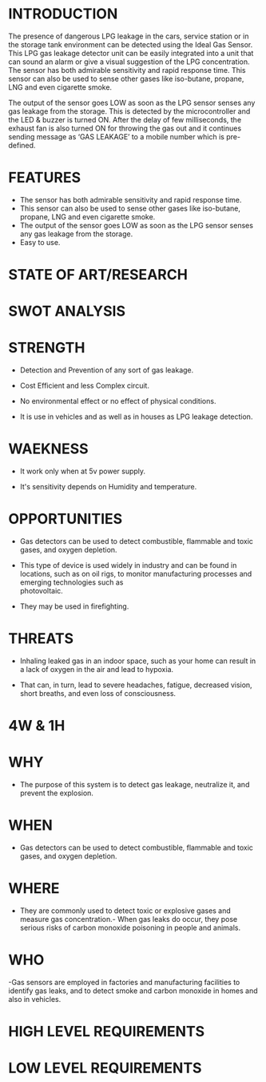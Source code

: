 # INTRODUCTION

   The presence of dangerous LPG leakage in the cars, service station or in the storage tank environment can be detected using the Ideal Gas Sensor. This LPG gas leakage detector unit can be easily integrated into a unit that can sound an alarm or give a visual suggestion of the LPG concentration. The sensor has both admirable sensitivity and rapid response time. This sensor can also be used to sense other gases like iso-butane, propane, LNG and even cigarette smoke.
 
   The output of the sensor goes LOW as soon as the LPG sensor senses any gas leakage from the storage. This is detected by the microcontroller and the LED & buzzer is turned ON. After the delay of few milliseconds, the exhaust fan is also turned ON for throwing the gas out and it continues sending message as ‘GAS LEAKAGE’ to a mobile number which is pre-defined.
   
# FEATURES

*  The sensor has both admirable sensitivity and rapid response time.
*  This sensor can also be used to sense other gases like iso-butane, propane, LNG and even cigarette smoke. 
*  The output of the sensor goes LOW as soon as the LPG sensor senses any gas leakage from the storage.
*  Easy to use.


# STATE OF ART/RESEARCH

# SWOT ANALYSIS

# STRENGTH 

 - Detection and Prevention of any sort of gas leakage.

- Cost Efficient and less Complex circuit.

- No environmental effect or no effect of physical conditions.

- It is use in vehicles and as well as in houses as LPG leakage detection.

# WAEKNESS

- It work only when at 5v power supply.

- It's sensitivity depends on Humidity and temperature.

# OPPORTUNITIES

- Gas detectors can be used to detect combustible, flammable and toxic gases, and oxygen depletion. 

- This type of device is used widely in industry and can be found in locations, such as on oil rigs, to monitor manufacturing processes and emerging technologies such as         
  photovoltaic. 

- They may be used in firefighting.

# THREATS

- Inhaling leaked gas in an indoor space, such as your home can result in a lack of oxygen in the air and lead to hypoxia.

- That can, in turn, lead to severe headaches, fatigue, decreased vision, short breaths, and even loss of consciousness.

# 4W & 1H

# WHY

- The purpose of this system is to detect gas leakage, neutralize it, and prevent the explosion.

# WHEN

- Gas detectors can be used to detect combustible, flammable and toxic gases, and oxygen depletion.

# WHERE

- They are commonly used to detect toxic or explosive gases and measure gas concentration.- When gas leaks do occur, they pose serious risks of carbon monoxide poisoning in       people and animals. 

# WHO

-Gas sensors are employed in factories and manufacturing facilities to identify gas leaks, and to detect smoke and carbon monoxide in homes and also in vehicles.


# HIGH LEVEL REQUIREMENTS 

# LOW LEVEL REQUIREMENTS



